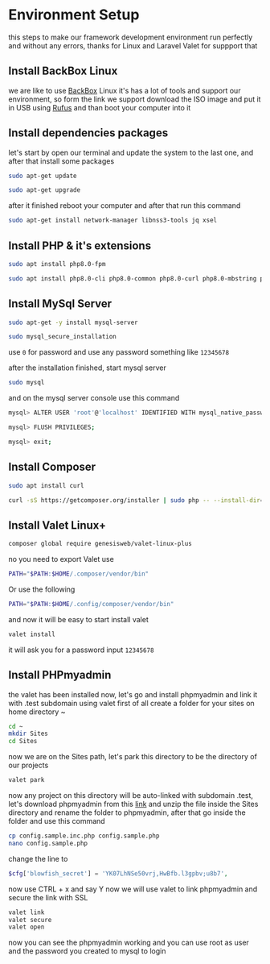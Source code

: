 # Environment Setup

this steps to make our framework development environment run perfectly and without any errors, thanks for Linux and Laravel Valet for suppport that

## Install BackBox Linux

we are like to use [BackBox](https://www.backbox.org/download/) Linux it's has a lot of tools and support our environment, so form the link we support download the ISO image and put it in USB using [Rufus](https://rufus.ie/en/) and than boot your computer into it

## Install dependencies packages

let's start by open our terminal and update the system to the last one, and after that install some packages

```bash
sudo apt-get update
```

```bash
sudo apt-get upgrade
```

after it finished reboot your computer and after that run this command

```bash
sudo apt-get install network-manager libnss3-tools jq xsel
```

## Install PHP & it's extensions

```bash
sudo apt install php8.0-fpm
```

```bash
sudo apt install php8.0-cli php8.0-common php8.0-curl php8.0-mbstring php8.0-opcache php8.0-readline php8.0-xml php8.0-zip php8.0-mysql php8.0-gd
```

## Install MySql Server

```bash
sudo apt-get -y install mysql-server
```

```bash
sudo mysql_secure_installation
```

use `0` for password and use any password something like `12345678`

after the installation finished, start mysql server

```bash
sudo mysql
```

and on the mysql server console use this command

```bash
mysql> ALTER USER 'root'@'localhost' IDENTIFIED WITH mysql_native_password BY '12345678';
```

```bash
mysql> FLUSH PRIVILEGES;
```

```bash
mysql> exit;
```

## Install Composer

```bash
sudo apt install curl
```

```bash
curl -sS https://getcomposer.org/installer | sudo php -- --install-dir=/usr/local/bin --filename=composer
```

## Install Valet Linux+

```bash
composer global require genesisweb/valet-linux-plus
```

no you need to export Valet use

```bash
PATH="$PATH:$HOME/.composer/vendor/bin"
```

Or use the following

```bash
PATH="$PATH:$HOME/.config/composer/vendor/bin"
```

and now it will be easy to start install valet

```bash
valet install
```

it will ask you for a password input `12345678`

## Install PHPmyadmin

the valet has been installed now, let's go and install phpmyadmin and link it with .test subdomain using valet
first of all create a folder for your sites on home directory ~

```bash
cd ~
mkdir Sites
cd Sites
```

now we are on the Sites path, let's park this directory to be the directory of our projects

```bash
valet park
```

now any project on this directory will be auto-linked with subdomain .test, let's download phpmyadmin from this [link](https://www.phpmyadmin.net/) and unzip the file inside the Sites directory and rename the folder to phpmyadmin, after that go inside the folder and use this command

```bash
cp config.sample.inc.php config.sample.php
nano config.sample.php
```

change the line to

```php
$cfg['blowfish_secret'] = 'YK07LhNSe50vrj,HwBfb.l3gpbv;u8b7',
```

now use CTRL + x and say Y
now we will use valet to link phpmyadmin and secure the link with SSL

```bash
valet link
valet secure
valet open
```

now you can see the phpmyadmin working and you can use root as user and the password you created to mysql to login
